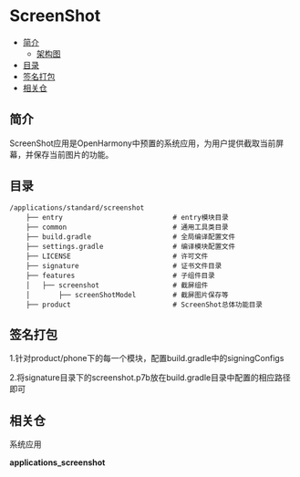 # ScreenShot<a name="ZH-CN_TOPIC_0000001103330836"></a>

- [简介](#section11660541593)
    -   [架构图](#section125101832114213)
- [目录](#section161941989596)
- [签名打包](#section1371113476308)
- [相关仓](#section1371113476307)

## 简介<a name="section11660541593"></a>

ScreenShot应用是OpenHarmony中预置的系统应用，为用户提供截取当前屏幕，并保存当前图片的功能。

## 目录<a name="section161941989596"></a>

```
/applications/standard/screenshot
    ├── entry                           # entry模块目录
    ├── common                          # 通用工具类目录
    ├── build.gradle                    # 全局编译配置文件
    ├── settings.gradle                 # 编译模块配置文件
    ├── LICENSE                         # 许可文件
    ├── signature                       # 证书文件目录
    ├── features                        # 子组件目录
    │   ├── screenshot                  # 截屏组件   
    │       ├── screenShotModel         # 截屏图片保存等   
    ├── product                         # ScreenShot总体功能目录
```

## 签名打包<a name="section1371113476308"></a>
1.针对product/phone下的每一个模块，配置build.gradle中的signingConfigs

2.将signature目录下的screenshot.p7b放在build.gradle目录中配置的相应路径即可

## 相关仓<a name="section1371113476307"></a>

系统应用

**applications\_screenshot**